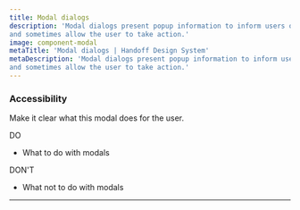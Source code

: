 ```yaml
---
title: Modal dialogs
description: 'Modal dialogs present popup information to inform users of important information
and sometimes allow the user to take action.'
image: component-modal
metaTitle: 'Modal dialogs | Handoff Design System'
metaDescription: 'Modal dialogs present popup information to inform users of important information
and sometimes allow the user to take action.'
---
```


### Accessibility

Make it clear what this modal does for the user.

<div className="c-do-dont">
  <div className="c-do-dont__do">

<Check /> DO

- What to do with modals

  </div>
  <div className="c-do-dont__dont">

<X /> DON&apos;T

- What not to do with modals

  </div>
</div>

---
